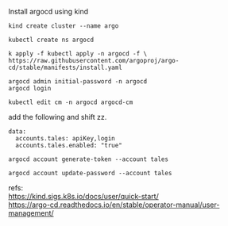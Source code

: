 Install argocd using kind

```
kind create cluster --name argo

kubectl create ns argocd

k apply -f kubectl apply -n argocd -f \
https://raw.githubusercontent.com/argoproj/argo-cd/stable/manifests/install.yaml
```
```
argocd admin initial-password -n argocd
argocd login 
```
```
kubectl edit cm -n argocd argocd-cm
```
add the following and shift zz.
```
data:
  accounts.tales: apiKey,login
  accounts.tales.enabled: "true"
```
```
argocd account generate-token --account tales
```
```
argocd account update-password --account tales
```
refs:  
https://kind.sigs.k8s.io/docs/user/quick-start/  
https://argo-cd.readthedocs.io/en/stable/operator-manual/user-management/
